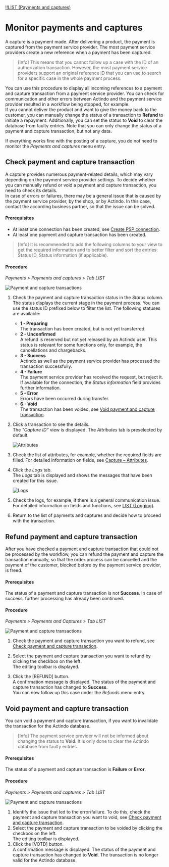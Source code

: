 [!!LIST (Payments and captures)](../UserInterface/02a_ListPaymentsAndCaptures.md)

# Monitor payments and captures

A capture is a payment made. After delivering a product, the payment is captured from the payment service provider. The most payment service providers create a new reference when a payment has been captured.
> [Info] This means that you cannot follow up a case with the ID of an authorization transaction. However, the most payment service providers support an original reference ID that you can use to search for a specific case in the whole payment process.  

You can use this procedure to display all incoming references to a payment and capture transaction from a payment service provider. You can check for communication and other errors between Actindo and the payment service provider resulted in a workflow being stopped, for example.   
If you cannot deliver the product and want to give the money back to the customer, you can manually change the status of a transaction to **Refund** to initiate a repayment. Additionally, you can set the status to **Void** to clear the database from faulty entries. Note that you can only change the status of a payment and capture transaction, but not any data.    

If everything works fine with the posting of a capture, you do not need to monitor the *Payments and captures* menu entry.   




## Check payment and capture transaction

A capture provides numerous payment-related details, which may vary depending on the payment service provider settings. To decide whether you can manually refund or void a payment and capture transaction, you need to check its details.   
In case of errors or failures, there may be a general issue that is caused by the payment service provider, by the shop, or by Actindo. In this case, contact the according business partner, so that the issue can be solved.

#### Prerequisites

- At least one connection has been created, see [Create PSP connection](../Integration/01_ManageConnection.md#create-psp-connection).
- At least one payment and capture transaction has been created.
> [Info] It is recommended to add the following columns to your view to get the required information and to better filter and sort the entries: Status ID, Status information (if applicable).    

#### Procedure

*Payments > Payments and captures > Tab LIST*  

![Payment and capture transactions](../../Assets/Screenshots/Payments/PaymentsCaptures/LISTPaymentsCaptures.png "[Payment and capture transactions]")  


1. Check the payment and capture transaction status in the *Status* column. The status displays the current stage in the payment process. You can use the status ID prefixed below to filter the list. The following statuses are available:   
    - **1 - Preparing**  
        The transaction has been created, but is not yet transferred.
    - **2 - Unconfirmed**   
        A refund is reserved but not yet released by an Actindo user. This status is relevant for some functions only, for example, the cancellations and chargebacks.
    - **3 - Success**  
        Actindo as well as the payment service provider has processed the transaction successfully.
    - **4 - Failure**   
        The payment service provider has received the request, but reject it. If available for the connection, the *Status information* field provides further information.
    - **5 - Error**   
       Errors have been occurred during transfer.
    - **6 - Void**   
       The transaction has been voided, see [Void payment and capture transaction](#void-payment-and-capture-transaction).
    
2. Click a transaction to see the details.   
    The *"Capture ID"* view is displayed. The *Attributes* tab is preselected by default.   

    ![Attributes](../../Assets/Screenshots/Payments/PaymentsCaptures/AttributesPaymentsCaptures.png "[Attributes]")

3. Check the list of attributes, for example, whether the required fields are filled. For detailed information on fields, see [Capture &ndash; Attributes](../UserInterface/02a_ListPaymentsAndCaptures.md#capture-–-attributes).

4. Click the *Logs* tab.   
The *Logs* tab is displayed and shows the messages that have been created for this issue. 

   ![Logs](../../Assets/Screenshots/Payments/PaymentsCaptures/LogPaymentCaptures.png "[Logs]")

5. Check the logs, for example, if there is a general communication issue.
For detailed information on fields and functions, see [LIST (Logging)](../UserInterface/07a_ListLogging.md).

6. Return to the list of payments and captures and decide how to proceed with the transaction.



## Refund payment and capture transaction

After you have checked a payment and capture transaction that could not be processed by the workflow, you can refund the payment and capture the transaction manually, so that the order process can be cancelled and the payment of the customer, blocked before by the payment service provider, is freed.<!---ist das richtig-->

#### Prerequisites

The status of a payment and capture transaction is not **Success**. In case of success, further processing has already been continued. <!---ist das richtig-->

#### Procedure

*Payments > Payments and Captures > Tab LIST*   

![Payment and capture transactions](../../Assets/Screenshots/Payments/PaymentsCaptures/LISTPaymentsCaptures.png "[Payment and capture transactions]")   

1. Check the payment and capture transaction you want to refund, see [Check payment and capture transaction](#check-payment-and-capture-transaction).

2. Select the payment and capture transaction you want to refund by clicking the checkbox on the left.   
    The editing toolbar is displayed.

3. Click the [REFUND] button. <!---was passsiert dann-->   
   A confirmation message is displayed. The status of the payment and capture transaction has changed to **Success**. <!---Stefan, oder "Unconfirmed"?-->   
   You can now follow up this case under the *Refunds* menu entry. <!---Stefan ist das richtig?--> 



## Void payment and capture transaction

You can void a payment and capture transaction, if you want to invalidate the transaction for the Actindo database. 
> [Info] The payment service provider will not be informed about changing the status to **Void**. It is only done to clear the Actindo database from faulty entries.

#### Prerequisites

The status of a payment and capture transaction is **Failure** or **Error**. 

#### Procedure
*Payments > Payments and captures > Tab LIST*

![Payment and capture transactions](../../Assets/Screenshots/Payments/PaymentsCaptures/LISTPaymentsCaptures.png "[Payment and capture transactions]")  

 1. Identify the issue that led to the error/failure. To do this, check the payment and capture transaction you want to void, see [Check payment and capture transaction](#check-payment-and-capture-transaction).
2. Select the payment and capture transaction to be voided by clicking the checkbox on the left.   
The editing toolbar is displayed.
3. Click the [VOTD] button.    
   A confirmation message is displayed. The status of the payment and capture transaction has changed to **Void**. The transaction is no longer valid for the Actindo database.